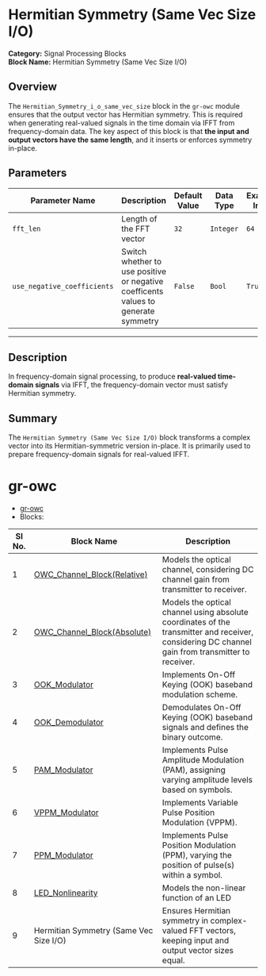 # Hermitian Symmetry (Same Vec Size I/O)
**Category:** Signal Processing Blocks  
**Block Name:** Hermitian Symmetry (Same Vec Size I/O)

## Overview

The `Hermitian_Symmetry_i_o_same_vec_size` block in the `gr-owc` module ensures that the output vector has Hermitian symmetry. This is required when generating real-valued signals in the time domain via IFFT from frequency-domain data. The key aspect of this block is that **the input and output vectors have the same length**, and it inserts or enforces symmetry in-place.

## Parameters

| Parameter Name             | Description                                         | Default Value | Data Type | Example Input | Condition                  |
|----------------------------|-----------------------------------------------------|----------------|------------|----------------|-----------------------------|
| `fft_len`                  | Length of the FFT vector                    | `32`           | `Integer`  | `64`           | > 0, Even number |
| `use_negative_coefficients`| Switch whether to use positive or negative coefficents values to generate symmetry   | `False`        | `Bool`     | `True`         | —                           |

---

## Description

In frequency-domain signal processing, to produce **real-valued time-domain signals** via IFFT, the frequency-domain vector must satisfy Hermitian symmetry.

## Summary

The `Hermitian Symmetry (Same Vec Size I/O)` block transforms a complex vector into its Hermitian-symmetric version in-place. It is primarily used to prepare frequency-domain signals for real-valued IFFT.

# gr-owc
* [gr-owc](https://github.com/UCaNLabUMB/gr-owc/tree/main)
*  Blocks:
  
| Sl No. | Block Name                    | Description                                                                                               |
|--------|--------------------------------|-----------------------------------------------------------------------------------------------------------|
| 1      | [OWC_Channel_Block(Relative)](https://github.com/UCaNLabUMB/gr-owc/blob/main/docs/gr-owc%20Documentation/Blocks/OWC_Channel_Model(Relative).md)    | Models the optical channel, considering DC channel gain from transmitter to receiver.                     |
| 2      | [OWC_Channel_Block(Absolute)](https://github.com/UCaNLabUMB/gr-owc/blob/main/docs/gr-owc%20Documentation/Blocks/OWC_Channel_Block(Absolute).md)    | Models the optical channel using absolute coordinates of the transmitter and receiver, considering DC channel gain from transmitter to receiver. |
| 3      | [OOK_Modulator](https://github.com/UCaNLabUMB/gr-owc/blob/main/docs/gr-owc%20Documentation/Blocks/OOK_Modulator.md)                  | Implements On-Off Keying (OOK) baseband modulation scheme.                                                |
| 4      | [OOK_Demodulator](https://github.com/UCaNLabUMB/gr-owc/blob/main/docs/gr-owc%20Documentation/Blocks/OOK_Demodulator.md)                | Demodulates On-Off Keying (OOK) baseband signals and defines the binary outcome.                          |
| 5      | [PAM_Modulator](https://github.com/UCaNLabUMB/gr-owc/blob/main/docs/gr-owc%20Documentation/Blocks/PAM_Modulator.md)                | Implements Pulse Amplitude Modulation (PAM), assigning varying amplitude levels based on symbols.           |
| 6      | [VPPM_Modulator](https://github.com/UCaNLabUMB/gr-owc/blob/main/docs/gr-owc%20Documentation/Blocks/VPPM_Modulator.md)                | Implements Variable Pulse Position Modulation (VPPM).                          |
| 7      | [PPM_Modulator](https://github.com/UCaNLabUMB/gr-owc/blob/main/docs/gr-owc%20Documentation/Blocks/PPM_Modulator.md)                | Implements Pulse Position Modulation (PPM), varying the position of pulse(s) within a symbol.                          |
| 8      | [LED_Nonlinearity](https://github.com/UCaNLabUMB/gr-owc/blob/main/docs/gr-owc%20Documentation/Blocks/LED_Nonlinearity.md)            | Models the non-linear function of an LED  |
| 9      | Hermitian Symmetry (Same Vec Size I/O) | Ensures Hermitian symmetry in complex-valued FFT vectors, keeping input and output vector sizes equal.    |
